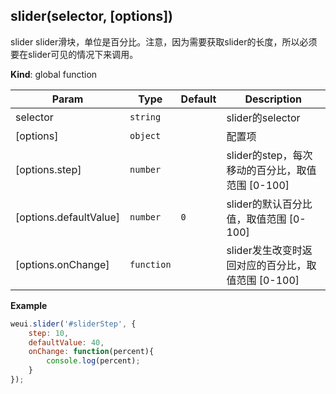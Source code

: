 <a name="slider"></a>

## slider(selector, [options])
slider slider滑块，单位是百分比。注意，因为需要获取slider的长度，所以必须要在slider可见的情况下来调用。

**Kind**: global function  

| Param | Type | Default | Description |
| --- | --- | --- | --- |
| selector | <code>string</code> |  | slider的selector |
| [options] | <code>object</code> |  | 配置项 |
| [options.step] | <code>number</code> |  | slider的step，每次移动的百分比，取值范围 [0-100] |
| [options.defaultValue] | <code>number</code> | <code>0</code> | slider的默认百分比值，取值范围 [0-100] |
| [options.onChange] | <code>function</code> |  | slider发生改变时返回对应的百分比，取值范围 [0-100] |

**Example**  
```js
weui.slider('#sliderStep', {    step: 10,    defaultValue: 40,    onChange: function(percent){        console.log(percent);    }});
```
